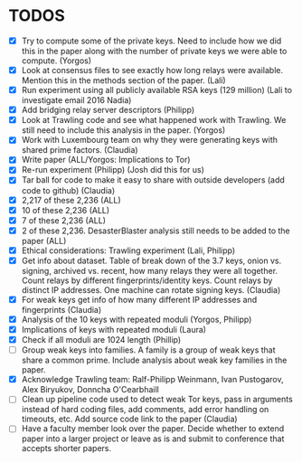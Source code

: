 # TODOS

- [x] Try to compute some of the private keys. Need to include how we did this in the paper along with the number of private keys we were able to compute. (Yorgos)
- [x] Look at consensus files to see exactly how long relays were available. Mention this in the methods section of the paper. (Lali)
- [x] Run experiment using all publicly available RSA keys (129 million) (Lali to investigate email 2016 Nadia)
- [x] Add bridging relay server descriptors (Philipp)
- [x] Look at Trawling code and see what happened work with Trawling. We still need to include this analysis in the paper. (Yorgos)
- [x] Work with Luxembourg team on why they were generating keys with shared prime factors.  (Claudia)
- [x] Write paper (ALL/Yorgos: Implications to Tor)
- [x] Re-run experiment (Philipp) (Josh did this for us)
- [x] Tar ball for code to make it easy to share with outside developers (add code to github)  (Claudia)
- [x] 2,217 of these 2,236 (ALL)
- [x] 10 of these 2,236 (ALL)
- [x] 7 of these 2,236 (ALL)
- [x] 2 of these 2,236. DesasterBlaster analysis still needs to be added to the paper (ALL)
- [x] Ethical considerations: Trawling experiment  (Lali, Philipp)
- [x] Get info about dataset. Table of break down of the 3.7 keys, onion vs. signing, archived vs. recent, how many relays they were all together. Count relays by different fingerprints/identity keys. Count relays by distinct IP addresses. One machine can rotate signing keys.  (Claudia)
- [x] For weak keys get info of how many different IP addresses and fingerprints (Claudia)
- [x] Analysis of the 10 keys with repeated moduli (Yorgos, Philipp)
- [x] Implications of keys with repeated moduli (Laura)
- [x] Check if all moduli are 1024 length (Phillip)
- [ ] Group weak keys into families. A family is a group of weak keys that share a common prime. Include analysis about weak key families in the paper.
- [x] Acknowledge Trawling team: Ralf-Philipp Weinmann, Ivan Pustogarov, Alex Biryukov, Donncha O'Cearbhaill 
- [ ] Clean up pipeline code used to detect weak Tor keys, pass in arguments instead of hard coding files, add comments, add error handling on timeouts, etc. Add source code link to the paper (Claudia)
- [ ] Have a faculty member look over the paper. Decide whether to extend paper into a larger project or leave as is and submit to conference that accepts shorter papers. 

